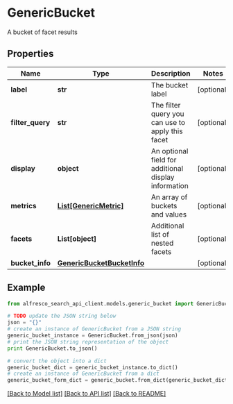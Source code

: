 # GenericBucket

A bucket of facet results

## Properties
Name | Type | Description | Notes
------------ | ------------- | ------------- | -------------
**label** | **str** | The bucket label | [optional] 
**filter_query** | **str** | The filter query you can use to apply this facet | [optional] 
**display** | **object** | An optional field for additional display information | [optional] 
**metrics** | [**List[GenericMetric]**](GenericMetric.md) | An array of buckets and values | [optional] 
**facets** | **List[object]** | Additional list of nested facets | [optional] 
**bucket_info** | [**GenericBucketBucketInfo**](GenericBucketBucketInfo.md) |  | [optional] 

## Example

```python
from alfresco_search_api_client.models.generic_bucket import GenericBucket

# TODO update the JSON string below
json = "{}"
# create an instance of GenericBucket from a JSON string
generic_bucket_instance = GenericBucket.from_json(json)
# print the JSON string representation of the object
print GenericBucket.to_json()

# convert the object into a dict
generic_bucket_dict = generic_bucket_instance.to_dict()
# create an instance of GenericBucket from a dict
generic_bucket_form_dict = generic_bucket.from_dict(generic_bucket_dict)
```
[[Back to Model list]](../README.md#documentation-for-models) [[Back to API list]](../README.md#documentation-for-api-endpoints) [[Back to README]](../README.md)


